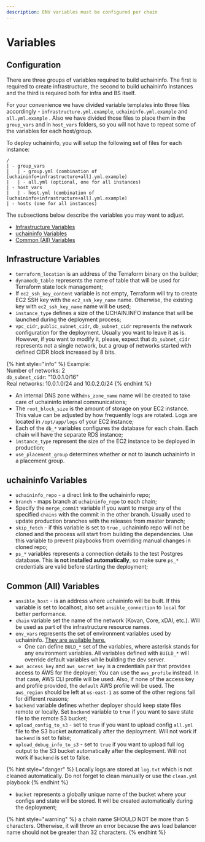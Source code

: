 ```yaml
---
description: ENV variables must be configured per chain
---
```


# Variables

## Configuration

There are three groups of variables required to build uchaininfo. The first is required to create infrastructure, the second to build uchaininfo instances and the third is required both for infra and BS itself.&#x20;

For your convenience we have divided variable templates into three files accordingly - `infrastructure.yml.example`, `uchaininfo.yml.example` and `all.yml.example` . Also we have divided those files to place them in the `group_vars` and in `host_vars` folders, so you will not have to repeat some of the variables for each host/group.

To deploy uchaininfo, you will setup the following set of files for each instance:

```
/
| - group_vars
|   | - group.yml (combination of [uchaininfo+infrastructure+all].yml.example)
|   | - all.yml (optional, one for all instances)
| - host_vars
|   | - host.yml (combination of [uchaininfo+infrastructure+all].yml.example)
| - hosts (one for all instances)
```

The subsections below describe the variables you may want to adjust.&#x20;

* [Infrastructure Variables](variables.md#infrastructure-variables)
* [uchaininfo Variables](variables.md#uchaininfo-detail-variables)
* [Common (All) Variables](variables.md#common-variables)

## Infrastructure Variables

* `terraform_location` is an address of the Terraform binary on the builder;
* `dynamodb_table` represents the name of  table that will be used for Terraform state lock management;
* If `ec2_ssh_key_content` variable is not empty, Terraform will try to create EC2 SSH key with the `ec2_ssh_key_name` name. Otherwise, the existing key with `ec2_ssh_key_name` name will be used;
* `instance_type` defines a size of the UCHAIN.INFO instance that will be launched during the deployment process;
* `vpc_cidr`, `public_subnet_cidr`, `db_subnet_cidr` represents the network configuration for the deployment. Usually you want to leave it as is. However, if you want to modify it, please, expect that `db_subnet_cidr` represents not a single network, but a group of networks started with defined CIDR block increased by 8 bits.&#x20;

{% hint style="info" %}
Example:\
Number of networks: 2 \
&#x20;`db_subnet_cidr`: "10.0.1.0/16"\
&#x20;Real networks: 10.0.1.0/24 and 10.0.2.0/24
{% endhint %}

* An internal DNS zone with`dns_zone_name` name will be created to take care of uchaininfo internal communications;
* The `root_block_size` is the amount of storage on your EC2 instance. This value can be adjusted by how frequently logs are rotated. Logs are located in `/opt/app/logs` of your EC2 instance;
* Each of the `db_*` variables configures the database for each chain. Each chain will have the separate RDS instance;
* `instance_type` represent the size of the EC2 instance to be deployed in production;
* `use_placement_group` determines whether or not to launch uchaininfo in a placement group.

## uchaininfo Variables

* `uchaininfo_repo` - a direct link to the uchaininfo repo;
* `branch` - maps branch at `uchaininfo_repo` to each chain;
* Specify the `merge_commit` variable if you want to merge any of the specified `chains` with the commit in the other branch. Usually used to update production branches with the releases from master branch;
* `skip_fetch` - if this variable is set to `true` , uchaininfo repo will not be cloned and the process will start from building the dependencies. Use this variable to prevent playbooks from overriding manual changes in cloned repo;
* `ps_*` variables represents a connection details to the test Postgres database. This **is not  installed automatically**, so make sure `ps_*` credentials are valid before starting the deployment;

## Common (All) Variables

* `ansible_host` - is an address where uchaininfo will be built. If this variable is set to localhost, also set `ansible_connection` to `local` for better performance.
* `chain` variable set the name of the network (Kovan, Core, xDAI, etc.). Will be used as part of the infrastructure resource names.
* `env_vars` represents the set of environment variables used by uchaininfo.  [They are available here.](../../information-and-settings/env-variables.md)
  * One can define `BULD_*` set of the variables, where asterisk stands for any environment variables. All variables defined with `BUILD_*` will override default variables while building the dev server.
* `aws_access_key` and `aws_secret_key` is a credentials pair that provides access to AWS for the deployer; You can use the `aws_profile` instead. In that case, AWS CLI profile will be used. Also, if none of the access key and profile provided, the `default` AWS profile will be used. The `aws_region` should be left at `us-east-1` as some of the other regions fail for different reasons;
* `backend` variable defines whether deployer should keep state files remote or locally. Set `backend` variable to `true` if you want to save state file to the remote S3 bucket;
* `upload_config_to_s3` - set to `true` if you want to upload config `all.yml` file to the S3 bucket automatically after the deployment. Will not work if `backend` is set to false;
* `upload_debug_info_to_s3` - set to `true` if you want to upload full log output to the S3 bucket automatically after the deployment. Will not work if `backend` is set to false.&#x20;

{% hint style="danger" %}
Locally logs are stored at `log.txt` which is not cleaned automatically. Do not forget to clean manually or use the `clean.yml` playbook
{% endhint %}

* `bucket` represents a globally unique name of the bucket where your configs and state will be stored. It will be created automatically during the deployment;

{% hint style="warning" %}
a chain name SHOULD NOT be more than 5 characters. Otherwise, it will throw an error because the aws load balancer name should not be greater than 32 characters.
{% endhint %}
